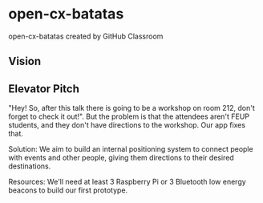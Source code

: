 # open-cx-batatas
open-cx-batatas created by GitHub Classroom
## Vision

## Elevator Pitch
"Hey! So, after this talk there is going to be a workshop on room 212, don't forget to check it out!". But the problem is that the attendees aren't FEUP students, and they don't have directions to the workshop. Our app fixes that.

Solution: We aim to build an internal positioning system to connect people with events and other people, giving them directions to their desired destinations.

Resources: We'll need at least 3 Raspberry Pi or 3 Bluetooth low energy beacons to build our first prototype.
